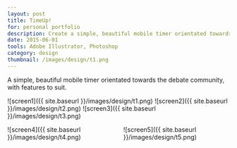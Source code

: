 ```yaml
---
layout: post
title: TimeUp!
for: personal portfolio
description: Create a simple, beautiful mobile timer orientated towards the debate community
date: 2015-06-01
tools: Adobe Illustrator, Photoshop
category: design
thumbnail: /images/design/t1.png
---
```

A simple, beautiful mobile timer orientated towards the debate community, with features to suit.

![screen1]({{ site.baseurl }}/images/design/t1.png)
![screen2]({{ site.baseurl }}/images/design/t2.png)
![screen3]({{ site.baseurl }}/images/design/t3.png)


<div class="columns" markdown="1">
<div class="column col-6" markdown="1"> 
![screen4]({{ site.baseurl }}/images/design/t4.png)
</div>
<div class="column col-6" markdown="1">
![screen5]({{ site.baseurl }}/images/design/t5.png)
</div>
</div>